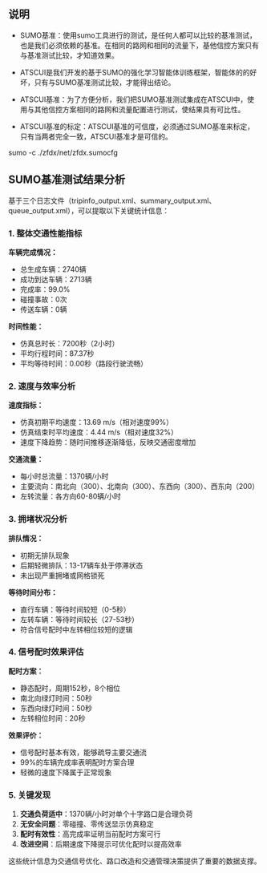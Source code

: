 ## 说明

- SUMO基准：使用sumo工具进行的测试，是任何人都可以比较的基准测试，也是我们必须依赖的基准。在相同的路网和相同的流量下，基他信控方案只有与基准测试比较，才知道效果。

- ATSCUI是我们开发的基于SUMO的强化学习智能体训练框架，智能体的的好坏，只有与SUMO基准测试比较，才能得出结论。

- ATSCUI基准：为了方便分析，我们把SUMO基准测试集成在ATSCUI中，使用与其他信控方案相同的路网和流量配置进行测试，使结果具有可比性。

- ATSCUI基准的标定：ATSCUI基准的可信度，必须通过SUMO基准来标定，只有当两者完全一致，ATSCUI基准才是可信的。

sumo -c ./zfdx/net/zfdx.sumocfg

## SUMO基准测试结果分析

基于三个日志文件（tripinfo_output.xml、summary_output.xml、queue_output.xml），可以提取以下关键统计信息：

### 1. 整体交通性能指标

**车辆完成情况：**
- 总生成车辆：2740辆
- 成功到达车辆：2713辆
- 完成率：99.0%
- 碰撞事故：0次
- 传送车辆：0辆

**时间性能：**
- 仿真总时长：7200秒（2小时）
- 平均行程时间：87.37秒
- 平均等待时间：0.00秒（路段行驶流畅）

### 2. 速度与效率分析

**速度指标：**
- 仿真初期平均速度：13.69 m/s（相对速度99%）
- 仿真结束时平均速度：4.44 m/s（相对速度32%）
- 速度下降趋势：随时间推移逐渐降低，反映交通密度增加

**交通流量：**
- 每小时总流量：1370辆/小时
- 主要流向：南北向（300）、北南向（300）、东西向（300）、西东向（200）
- 左转流量：各方向60-80辆/小时

### 3. 拥堵状况分析

**排队情况：**
- 初期无排队现象
- 后期轻微排队：13-17辆车处于停滞状态
- 未出现严重拥堵或网格锁死

**等待时间分布：**
- 直行车辆：等待时间较短（0-5秒）
- 左转车辆：等待时间较长（27-53秒）
- 符合信号配时中左转相位较短的逻辑

### 4. 信号配时效果评估

**配时方案：**
- 静态配时，周期152秒，8个相位
- 南北向绿灯时间：50秒
- 东西向绿灯时间：50秒
- 左转相位时间：20秒

**效果评价：**
- 信号配时基本有效，能够疏导主要交通流
- 99%的车辆完成率表明配时方案合理
- 轻微的速度下降属于正常现象

### 5. 关键发现

1. **交通负荷适中**：1370辆/小时对单个十字路口是合理负荷
2. **无安全问题**：零碰撞、零传送显示仿真稳定
3. **配时有效性**：高完成率证明当前配时方案可行
4. **改进空间**：后期速度下降提示可优化配时以提高效率

这些统计信息为交通信号优化、路口改造和交通管理决策提供了重要的数据支撑。
        